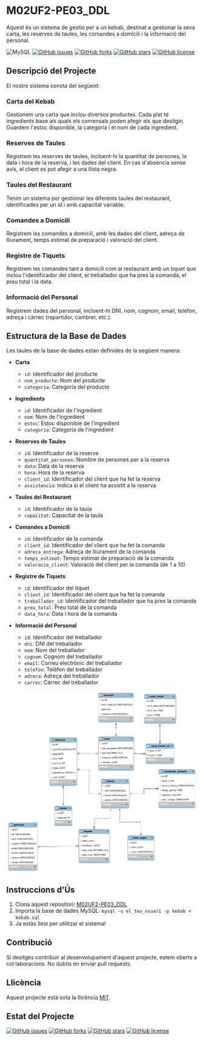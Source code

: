 # M02UF2-PE03_DDL

Aquest és un sistema de gestió per a un kebab, destinat a gestionar la seva carta, les reserves de taules, les comandes a domicili i la informació del personal.

![MySQL](https://img.shields.io/badge/mysql-4479A1.svg?style=for-the-badge&logo=mysql&logoColor=white)
[![GitHub issues](https://img.shields.io/github/issues/laasso/M02UF2-PE03_DDL)](https://github.com/laasso/M02UF2-PE03_DDL/issues)
[![GitHub forks](https://img.shields.io/github/forks/laasso/M02UF2-PE03_DDL)](https://github.com/laasso/M02UF2-PE03_DDL/network)
[![GitHub stars](https://img.shields.io/github/stars/laasso/M02UF2-PE03_DDL)](https://github.com/laasso/M02UF2-PE03_DDL/stargazers)
[![GitHub license](https://img.shields.io/github/license/laasso/M02UF2-PE03_DDL)](https://github.com/laasso/M02UF2-PE03_DDL/blob/main/LICENSE)

## Descripció del Projecte

El nostre sistema consta del següent:

### Carta del Kebab

Gestionem una carta que inclou diversos productes. Cada plat té ingredients base als quals els comensals poden afegir els que desitgin. Guardem l'estoc disponible, la categoria i el nom de cada ingredient.

### Reserves de Taules

Registrem les reserves de taules, incloent-hi la quantitat de persones, la data i hora de la reserva, i les dades del client. En cas d'absència sense avís, el client es pot afegir a una llista negra.

### Taules del Restaurant

Tenim un sistema per gestionar les diferents taules del restaurant, identificades per un id i amb capacitat variable.

### Comandes a Domicili

Registrem les comandes a domicili, amb les dades del client, adreça de lliurament, temps estimat de preparació i valoració del client.

### Registre de Tiquets

Registrem les comandes tant a domicili com al restaurant amb un tiquet que inclou l'identificador del client, el treballador que ha pres la comanda, el preu total i la data.

### Informació del Personal

Registrem dades del personal, incloent-hi DNI, nom, cognom, email, telèfon, adreça i càrrec (repartidor, cambrer, etc.).

## Estructura de la Base de Dades

Les taules de la base de dades estan definides de la següent manera:

- **Carta**
  - `id`: Identificador del producte
  - `nom_producte`: Nom del producte
  - `categoria`: Categoria del producte

- **Ingredients**
  - `id`: Identificador de l'ingredient
  - `nom`: Nom de l'ingredient
  - `estoc`: Estoc disponible de l'ingredient
  - `categoria`: Categoria de l'ingredient

- **Reserves de Taules**
  - `id`: Identificador de la reserva
  - `quantitat_persones`: Nombre de persones per a la reserva
  - `data`: Data de la reserva
  - `hora`: Hora de la reserva
  - `client_id`: Identificador del client que ha fet la reserva
  - `assistencia`: Indica si el client ha assistit a la reserva

- **Taules del Restaurant**
  - `id`: Identificador de la taula
  - `capacitat`: Capacitat de la taula

- **Comandes a Domicili**
  - `id`: Identificador de la comanda
  - `client_id`: Identificador del client que ha fet la comanda
  - `adreca_entrega`: Adreça de lliurament de la comanda
  - `temps_estimat`: Temps estimat de preparació de la comanda
  - `valoracio_client`: Valoració del client per la comanda (de 1 a 10)

- **Registre de Tiquets**
  - `id`: Identificador del tiquet
  - `client_id`: Identificador del client que ha fet la comanda
  - `treballador_id`: Identificador del treballador que ha pres la comanda
  - `preu_total`: Preu total de la comanda
  - `data_hora`: Data i hora de la comanda

- **Informació del Personal**
  - `id`: Identificador del treballador
  - `dni`: DNI del treballador
  - `nom`: Nom del treballador
  - `cognom`: Cognom del treballador
  - `email`: Correu electrònic del treballador
  - `telefon`: Telèfon del treballador
  - `adreca`: Adreça del treballador
  - `carrec`: Càrrec del treballador

![Modelo Entidad-Relación](er.png)

## Instruccions d'Ús

1. Clona aquest repositori: [M02UF2-PE03_DDL](https://github.com/laasso/M02UF2-PE03_DDL)
2. Importa la base de dades MySQL: `mysql -u el_teu_usuari -p kebab < kebab.sql`
3. Ja estàs llest per utilitzar el sistema!

## Contribució

Si desitges contribuir al desenvolupament d'aquest projecte, estem oberts a col·laboracions. No dubtis en enviar pull requests.

## Llicència

Aquest projecte està sota la llicència [MIT](LICENSE).

## Estat del Projecte

[![GitHub issues](https://img.shields.io/github/issues/laasso/M02UF2-PE03_DDL)](https://github.com/laasso/M02UF2-PE03_DDL/issues)
[![GitHub forks](https://img.shields.io/github/forks/laasso/M02UF2-PE03_DDL)](https://github.com/laasso/M02UF2-PE03_DDL/network)
[![GitHub stars](https://img.shields.io/github/stars/laasso/M02UF2-PE03_DDL)](https://github.com/laasso/M02UF2-PE03_DDL/stargazers)
[![GitHub license](https://img.shields.io/github/license/laasso/M02UF2-PE03_DDL)](https://github.com/laasso/M02UF2-PE03_DDL/blob/main/LICENSE)
